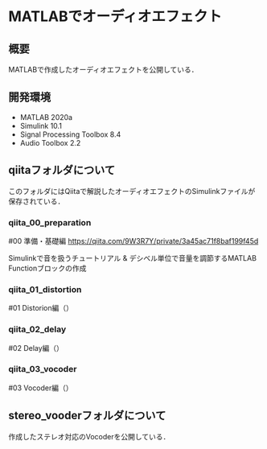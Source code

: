 # MATLABでオーディオエフェクト
## 概要
MATLABで作成したオーディオエフェクトを公開している．

## 開発環境

* MATLAB 2020a
* Simulink 10.1
* Signal Processing Toolbox 8.4
* Audio Toolbox 2.2

## qiitaフォルダについて
このフォルダにはQiitaで解説したオーディオエフェクトのSimulinkファイルが保存されている．

### qiita_00_preparation
#00 準備・基礎編
https://qiita.com/9W3R7Y/private/3a45ac71f8baf199f45d

Simulinkで音を扱うチュートリアル & デシベル単位で音量を調節するMATLAB Functionブロックの作成

### qiita_01_distortion
#01 Distorion編（）

### qiita_02_delay
#02 Delay編（）

### qiita_03_vocoder
#03 Vocoder編（）

## stereo_vooderフォルダについて
作成したステレオ対応のVocoderを公開している．
